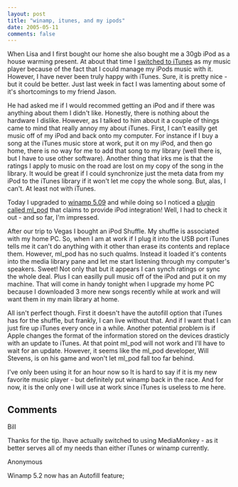 ```yaml
---
layout: post
title: "winamp, itunes, and my ipods"
date: 2005-05-11
comments: false
---
```

When Lisa and I first bought our home she also bought me a 30gb iPod as a
house warming present. At about that time I [switched to
iTunes](http://rawlinson.us/blog/?p=62) as my music player because of the fact
that I could manage my iPods music with it. However, I have never been truly
happy with iTunes. Sure, it is pretty nice - but it could be better. Just last
week in fact I was lamenting about some of it's shortcomings to my friend
Jason.

He had asked me if I would recommed getting an iPod and if there was anything
about them I didn't like. Honestly, there is nothing about the hardware I
dislike. However, as I talked to him about it a couple of things came to mind
that really annoy my about iTunes. First, I can't easilly get music off of my
iPod and back onto my computer. For instance if I buy a song at the iTunes
music store at work, put it on my iPod, and then go home, there is no way for
me to add that song to my library (well there is, but I have to use other
software). Another thing that irks me is that the ratings I apply to music on
the road are lost on my copy of the song in the library. It would be great if
I could synchronize just the meta data from my iPod to the iTunes library if
it won't let me copy the whole song. But, alas, I can't. At least not with
iTunes.

  

Today I upgraded to [winamp 5.09](http://www.winamp.com/) and while doing so I
noticed a [plugin called
ml_pod](http://winamp.com/plugins/details.php?id=138888) that claims to
provide iPod integration! Well, I had to check it out - and so far, I'm
impressed.

  

After our trip to Vegas I bought an iPod Shuffle. My shuffle is associated
with my home PC. So, when I am at work if I plug it into the USB port iTunes
tells me it can't do anything with it other than erase its contents and
replace them. However, ml_pod has no such qualms. Instead it loaded it's
contents into the media library pane and let me start listening through my
computer's speakers. Sweet! Not only that but it appears I can synch ratings
or sync the whole deal. Plus I can easilly pull music off of the iPod and put
it on my machine. That will come in handy tonight when I upgrade my home PC
because I downloaded 3 more new songs recently while at work and will want
them in my main library at home.

  

All isn't perfect though. First it doesn't have the autofill option that
iTunes has for the shuffle, but frankly, I can live without that. And if I
want that I can just fire up iTunes every once in a while. Another potential
problem is if Apple changes the format of the information stored on the
devices drasticly with an update to iTunes. At that point ml_pod will not work
and I'll have to wait for an update. However, it seems like the ml_pod
developer, Will Stevens, is on his game and won't let ml_pod fall too far
behind.

  

I've only been using it for an hour now so It is hard to say if it is my new
favorite music player - but definitely put winamp back in the race. And for
now, it is the only one I will use at work since iTunes is useless to me here.

## Comments

Bill

Thanks for the tip. Ihave actually switched to using MediaMonkey - as it
better serves all of my needs than either iTunes or winamp currently.

Anonymous

Winamp 5.2 now has an Autofill feature;

